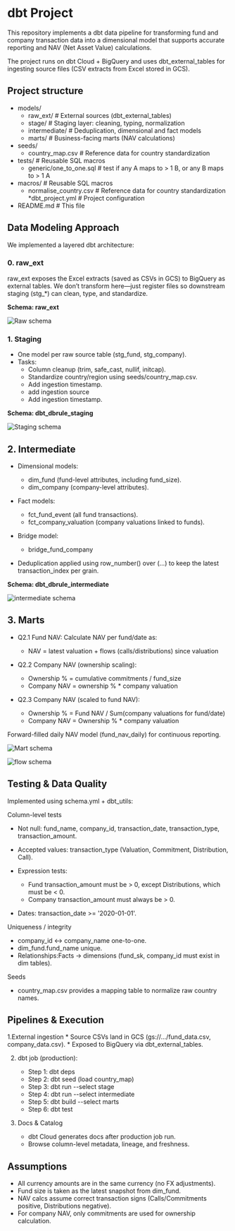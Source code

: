 # dbt Project

This repository implements a dbt data pipeline for transforming fund and company transaction data into a dimensional model
that supports accurate reporting and NAV (Net Asset Value) calculations.

The project runs on dbt Cloud + BigQuery and uses dbt_external_tables for ingesting source files (CSV extracts from Excel stored in GCS).

## Project structure

* models/
	* raw_ext/               # External sources (dbt_external_tables)
	* stage/                 # Staging layer: cleaning, typing, normalization
	* intermediate/          # Deduplication, dimensional and fact models
	* marts/                 # Business-facing marts (NAV calculations)
* seeds/
	* country_map.csv        # Reference data for country standardization
* tests/                     # Reusable SQL macros
	* generic/one_to_one.sql # test if any A maps to > 1 B, or any B maps to > 1 A
* macros/                    # Reusable SQL macros
	* normalise_country.csv  # Reference data for country standardization
*dbt_project.yml            # Project configuration
* README.md                  # This file



## Data Modeling Approach

We implemented a layered dbt architecture:

### 0. raw_ext 

raw_ext exposes the Excel extracts (saved as CSVs in GCS) to BigQuery as external tables. We don’t transform here—just register files so downstream staging (stg_*) can clean, type, and standardize.

**Schema: raw_ext**

![Raw schema](images/DWD-raw_ext.jpg)


### 1. Staging 

* One model per raw source table (stg_fund, stg_company).
* Tasks:
    * Column cleanup (trim, safe_cast, nullif, initcap).
    * Standardize country/region using seeds/country_map.csv.
    * Add ingestion timestamp.
    * add ingestion source 
    * Add ingestion timestamp.

**Schema: dbt_dbrule_staging**

![Staging schema](images/DWD-staging.jpg)

## 2. Intermediate
* Dimensional models:
    * dim_fund (fund-level attributes, including fund_size).
    * dim_company (company-level attributes).

* Fact models:
    * fct_fund_event (all fund transactions).
    * fct_company_valuation (company valuations linked to funds).

* Bridge model: 
    * bridge_fund_company

* Deduplication applied using row_number() over (...) to keep the latest transaction_index per grain.

**Schema: dbt_dbrule_intermediate**

![intermediate schema](images/DWD-Intermediate.jpg)

## 3. Marts 

* Q2.1 Fund NAV: Calculate NAV per fund/date as:
    * NAV = latest valuation + flows (calls/distributions) since valuation

* Q2.2 Company NAV (ownership scaling):
    * Ownership % = cumulative commitments / fund_size
    * Company NAV = ownership % * company valuation

* Q2.3 Company NAV (scaled to fund NAV):
    * Ownership % = Fund NAV / Sum(company valuations for fund/date)
    * Company NAV = Ownership % * company valuation


Forward-filled daily NAV model (fund_nav_daily) for continuous reporting.

![Mart schema](images/DWD-marts.jpg)

![flow schema](images/DWD-Flow.jpg)

## Testing & Data Quality

Implemented using schema.yml + dbt_utils:

Column-level tests
* Not null: fund_name, company_id, transaction_date, transaction_type, transaction_amount.
* Accepted values: transaction_type (Valuation, Commitment, Distribution, Call).
* Expression tests:
    * Fund transaction_amount must be > 0, except Distributions, which must be < 0.
    * Company transaction_amount must always be > 0.

* Dates: transaction_date >= '2020-01-01'.

Uniqueness / integrity
* company_id ↔ company_name one-to-one.
* dim_fund.fund_name unique.
* Relationships:Facts → dimensions (fund_sk, company_id must exist in dim tables).

Seeds
* country_map.csv provides a mapping table to normalize raw country names.


## Pipelines & Execution

1.External ingestion
    * Source CSVs land in GCS (gs://.../fund_data.csv, company_data.csv).
    * Exposed to BigQuery via dbt_external_tables.

2. dbt job (production):
    * Step 1: dbt deps
    * Step 2: dbt seed (load country_map)
    * Step 3: dbt run --select stage
    * Step 4: dbt run --select intermediate
    * Step 5: dbt build --select marts
    * Step 6: dbt test

3. Docs & Catalog
    * dbt Cloud generates docs after production job run.
    * Browse column-level metadata, lineage, and freshness.

## Assumptions
* All currency amounts are in the same currency (no FX adjustments).
* Fund size is taken as the latest snapshot from dim_fund.
* NAV calcs assume correct transaction signs (Calls/Commitments positive, Distributions negative).
* For company NAV, only commitments are used for ownership calculation.
